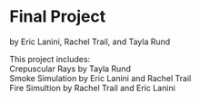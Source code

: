 # Final Project
by Eric Lanini, Rachel Trail, and Tayla Rund

This project includes:                                                       
Crepuscular Rays by Tayla Rund                             
Smoke Simulation by Eric Lanini and Rachel Trail                              
Fire Simultion by Rachel Trail and Eric Lanini                              

